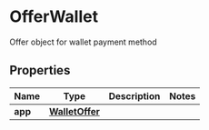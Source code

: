 

# OfferWallet

Offer object for wallet payment method

## Properties

| Name | Type | Description | Notes |
|------------ | ------------- | ------------- | -------------|
|**app** | [**WalletOffer**](WalletOffer.md) |  |  |



